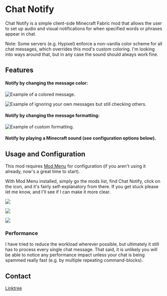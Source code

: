 # Chat Notify
Chat Notify is a simple client-side Minecraft Fabric mod that allows the 
user to set up audio and visual notifications for when specified words or 
phrases appear in chat.

Note: Some servers (e.g. Hypixel) enforce a non-vanilla color scheme for all
chat messages, which overrides this mod's custom coloring. I'm looking into ways
around that, but in any case the sound should always work fine.
## Features

#### Notify by changing the message color:

![Example of a colored message.](https://i.postimg.cc/y8VwNcpk/chatnotify-keywordexample.png)

![Example of ignoring your own messages but still checking others.](https://i.postimg.cc/VL9x1DRx/chatnotify-ignoreownmessages.png)

#### Notify by changing the message formatting:

![Example of custom formatting.](https://i.postimg.cc/43xgsnBz/chatnotify-customformatting.png)

#### Notify by playing a Minecraft sound (see configuration options below).

## Usage and Configuration

This mod requires [Mod Menu](https://modrinth.com/mod/modmenu) for 
configuration (if you aren't using it already, now's a great time to start).

With Mod Menu installed, simply go the mods list, find Chat Notify, click
on the icon, and it's fairly self-explanatory from there. If you get stuck 
please let me know, and I'll see if I can make it more clear.

![](https://i.postimg.cc/Hk7pSQqT/chatnotify-modmenu-1.png)

![](https://i.postimg.cc/fbZ6xmZ2/chatnotify-modmenu-2.png)

![](https://i.postimg.cc/tJ1fXztT/chatnotify-modmenu-3.png)

### Performance
I have tried to reduce the workload wherever possible, but ultimately it still
has to process every single chat message. That said, it is unlikely you will be
able to notice any performance impact unless your chat is being spammed really
fast (e.g. by multiple repeating command-blocks).

## Contact

[Linktree](https://linktr.ee/notryken)